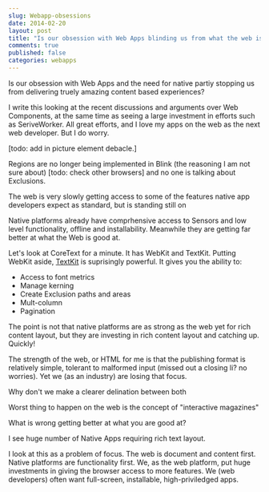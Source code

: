 ```yaml
---
slug: Webapp-obsessions
date: 2014-02-20
layout: post
title: "Is our obsession with Web Apps blinding us from what the web is good at?"
comments: true
published: false
categories: webapps
---
```


Is our obsession with Web Apps and the need for native partiy stopping us from delivering truely amazing content based experiences?

I write this looking at the recent discussions and arguments over Web Components, at the same time as seeing a large investment in efforts such as SeriveWorker.  All great efforts, and I love my apps on the web as the next web developer.  But I do worry.

[todo: add in picture element debacle.]

Regions are no longer being implemented in Blink (the reasoning I am not sure about) [todo: check other browsers] and no one is talking about Exclusions.

The web is very slowly getting access to some of the features native app developers expect as standard, but is standing still on 

Native platforms already have comprhensive access to Sensors and low level functionality, offline and installability.  Meanwhile they are getting far better at what the Web is good at.  

Let's look at CoreText for a minute.  It has WebKit and TextKit.  Putting WebKit aside, [TextKit](https://developer.apple.com/library/ios/documentation/StringsTextFonts/Conceptual/TextAndWebiPhoneOS/CustomTextProcessing/CustomTextProcessing.html#//apple_ref/doc/uid/TP40009542-CH4-SW1) is suprisingly powerful.  It gives you the ability to:

*  Access to font metrics
*  Manage kerning
*  Create Exclusion paths and areas
*  Mult-column
*  Pagination

The point is not that native platforms are as strong as the web yet for rich content layout, but they are investing in rich content layout and catching up. Quickly!

The strength of the web, or HTML for me is that the publishing format is relatively simple, tolerant to malformed input (missed out a closing li? no worries).  Yet we (as an industry) are losing that focus.

Why don't we make a clearer delination between both

Worst thing to happen on the web is the concept of "interactive magazines"

What is wrong getting better at what you are good at?

I see huge number of Native Apps requiring rich text layout.

I look at this as a problem of focus.  The web is document and content first.  Native platforms are functionality first.  We, as the web platform, put huge investments in giving the browser access to more features.  We (web developers) often want full-screen, installable, high-priviledged apps.
